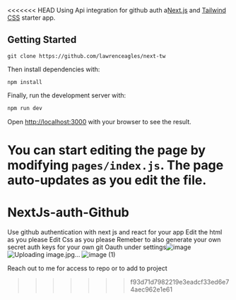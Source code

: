 <<<<<<< HEAD
Using Api integration for github auth a[Next.js](https://nextjs.org/) and [Tailwind CSS]() starter app.

## Getting Started


```
git clone https://github.com/lawrenceagles/next-tw 
```

Then install dependencies with:

```
npm install
```

Finally, run the development server with:

```bash
npm run dev
```

Open [http://localhost:3000](http://localhost:3000) with your browser to see the result.

You can start editing the page by modifying `pages/index.js`. The page auto-updates as you edit the file.
=======
# NextJs-auth-Github
Use github authentication with next js and react for your app 
Edit the html as you please 
Edit Css as you please
Remeber to also generate your own secret auth keys for your own git Oauth under settings![image](https://user-images.githubusercontent.com/59091580/227733222-bc4be388-18e8-4e30-8dc3-a629e9825379.jpg)
![Uploading image.jpg…]()
![image (1)](https://user-images.githubusercontent.com/59091580/227733298-6841677d-aef8-4db1-a119-7d7ee30816a9.jpg)

Reach out to me for access to repo or to add to project
>>>>>>> f93d71d7982219e3eadcf33ed6e74aec962e1e61

